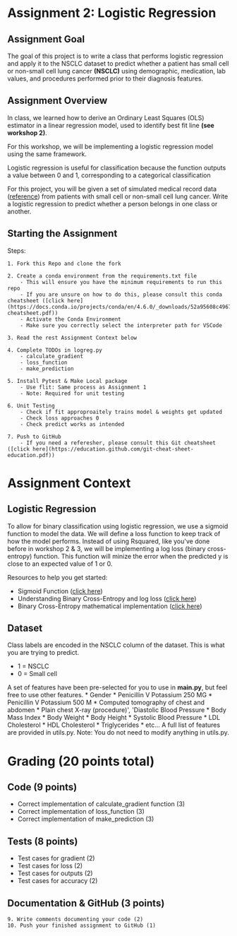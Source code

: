 
# Assignment 2: Logistic Regression 
## Assignment Goal

The goal of this project is to write a class that performs logistic regression and apply it to the NSCLC dataset to predict whether a patient has small cell or non-small cell lung cancer **(NSCLC)** using demographic, medication, lab values, and procedures performed prior to their diagnosis features.

## Assignment Overview 

In class, we learned how to derive an Ordinary Least Squares (OLS) estimator in a linear regression model, used to identify best fit line **(see workshop 2)**.

For this workshop, we will be implementing a logistic regression model using the same framework. 

Logistic regression is useful for classification because the function outputs a value between 0 and 1, corresponding to a categorical classification

For this project, you will be given a set of simulated medical record data ([reference](https://doi.org/10.1093/jamia/ocx079)) from patients with small cell or non-small cell lung cancer. Write a logistic regression to predict whether a person belongs in one class or another. 

## Starting the Assignment

Steps: 

    1. Fork this Repo and clone the fork

    2. Create a conda environment from the requirements.txt file 
        - This will ensure you have the minimum requirements to run this repo
        - If you are unsure on how to do this, please consult this conda cheatsheet ([click here](https://docs.conda.io/projects/conda/en/4.6.0/_downloads/52a95608c49671267e40c689e0bc00ca/conda-cheatsheet.pdf))
        - Activate the Conda Environment
        - Make sure you correctly select the interpreter path for VSCode
        
    3. Read the rest Assignment Context below
        
    4. Complete TODOs in logreg.py 
        - calculate_gradient
        - loss_function
        - make_prediction
    
    5. Install Pytest & Make Local package
        - Use flit: Same process as Assignment 1
        - Note: Required for unit testing

    6. Unit Testing
        - Check if fit approproaitely trains model & weights get updated
        - Check loss approaches 0 
        - Check predict works as intended
    
    7. Push to GitHub
        - If you need a referesher, please consult this Git cheatsheet ([click here](https://education.github.com/git-cheat-sheet-education.pdf))

# Assignment Context

## Logistic Regression 

To allow for binary classification using logistic regression, we use a sigmoid function to model
the data. We will define a loss function to keep track of how the model performs. Instead of using Rsquared, like you've done before in workshop 2 & 3, we will be implementing a log loss
(binary cross-entropy) function. This function will minize the error when the predicted y is 
close to an expected value of 1 or 0.

Resources to help you get started: 
* Sigmoid Function ([click here](https://towardsdatascience.com/derivative-of-the-sigmoid-function-536880cf918e))
* Understanding Binary Cross-Entropy and log loss ([click here](https://towardsdatascience.com/understanding-binary-cross-entropy-log-loss-a-visual-explanation-a3ac6025181a))
* Binary Cross-Entropy mathematical implementation ([click here](https://medium.com/@vergotten/binary-cross-entropy-mathematical-insights-and-python-implementation-31e5a4df78f3))



## Dataset 
Class labels are encoded in the NSCLC column of the dataset. This is what you are trying to predict.

* 1 = NSCLC
* 0 = Small cell

A set of features have been pre-selected for you to use in **main.py**, but feel free 
to use other features. 
    * Gender
    * Penicillin V Potassium 250 MG
    * Penicillin V Potassium 500 M
    * Computed tomography of chest and abdomen
    * Plain chest X-ray (procedure)', 'Diastolic Blood Pressure
    * Body Mass Index
    * Body Weight
    * Body Height
    * Systolic Blood Pressure
    * LDL Cholesterol
    * HDL Cholesterol
    * Triglycerides
    * etc... 
A full list of features are provided in utils.py. Note: You do not need to modify anything
in utils.py.


# Grading (20 points total)
## Code (9 points)
* Correct implementation of calculate_gradient function (3)
* Correct implementation of loss_function (3)
* Correct implementation of make_prediction (3)

## Tests (8 points)
* Test cases for gradient (2)
* Test cases for loss (2)
* Test cases for outputs (2)
* Test cases for accuracy (2)

## Documentation & GitHub (3 points)
    9. Write comments documenting your code (2)
    10. Push your finished assignment to GitHub (1)

